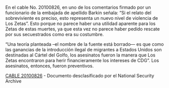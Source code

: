 <p>En el cable No. 20100826, en uno de los comentarios firmado por un funcionario de la embajada de apellido Barkin señala: “Si el relato del sobreviviente es preciso, esto representa un nuevo nivel de violencia de Los Zetas”. Esto porque no parece haber una utilidad aparente para los Zetas de estas muertes, ya que esta vez no parece haber pedido rescate por sus secuestrados como era su costumbre.</p>
<p>“Una teoría planteada –el nombre de la fuente está borrado— es que como las ganancias de la introducción ilegal de migrantes a Estados Unidos son destinadas al Cártel del Golfo, los asesinatos fueron la manera que Los Zetas encontraron para herir financieramente los intereses de CDG”. Los asesinatos, entonces, fueron preventivos.</p>


<p><a href="http://www2.gwu.edu/~nsarchiv/NSAEBB/NSAEBB445/docs/20100826.pdf" target="_blank">CABLE 20100826</a> - Documento desclasificado por el National Security Archive</p>